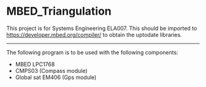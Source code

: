 # MBED_Triangulation
This project is for Systems Engineering ELA007. 
This should be imported to https://developer.mbed.org/compiler/ to obtain the uptodate libraries.

------------------------------------------------------------------------------------------------------------------------------

The following program is to be used with the following components:
- MBED LPC1768
- CMPS03 (Compass module)
- Global sat EM406 (Gps module)
